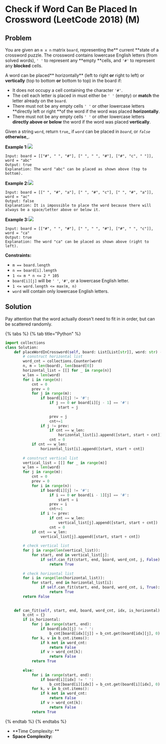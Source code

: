 # Check if Word Can Be Placed In Crossword (LeetCode 2018) (M)

## Problem



You are given an `m x n` matrix `board`, representing the** current **state of a crossword puzzle. The crossword contains lowercase English letters (from solved words), `' '` to represent any **empty **cells, and `'#'` to represent any **blocked** cells.

A word can be placed** horizontally** (left to right **or** right to left) or **vertically** (top to bottom **or** bottom to top) in the board if:

* It does not occupy a cell containing the character `'#'`.
* The cell each letter is placed in must either be `' '` (empty) or **match** the letter already on the `board`.
* There must not be any empty cells `' '` or other lowercase letters **directly left or right **of the word if the word was placed **horizontally**.
* There must not be any empty cells `' '` or other lowercase letters **directly above or below** the word if the word was placed **vertically**.

Given a string `word`, return `true`_ if _`word`_ can be placed in _`board`_, or _`false`_ **otherwise**_.

**Example 1:**![](https://assets.leetcode.com/uploads/2021/09/18/crossword-1.png)

```
Input: board = [["#", " ", "#"], [" ", " ", "#"], ["#", "c", " "]], word = "abc"
Output: true
Explanation: The word "abc" can be placed as shown above (top to bottom).
```

**Example 2:**![](https://assets.leetcode.com/uploads/2021/09/18/c2.png)

```
Input: board = [[" ", "#", "a"], [" ", "#", "c"], [" ", "#", "a"]], word = "ac"
Output: false
Explanation: It is impossible to place the word because there will always be a space/letter above or below it.
```

**Example 3:**![](https://assets.leetcode.com/uploads/2021/09/18/crossword-2.png)

```
Input: board = [["#", " ", "#"], [" ", " ", "#"], ["#", " ", "c"]], word = "ca"
Output: true
Explanation: The word "ca" can be placed as shown above (right to left). 
```

**Constraints:**

* `m == board.length`
* `n == board[i].length`
* `1 <= m * n <= 2 * 105`
* `board[i][j]` will be `' '`, `'#'`, or a lowercase English letter.
* `1 <= word.length <= max(m, n)`
* `word` will contain only lowercase English letters.

## Solution

Pay attention that the word actually doesn't need to fit in in order, but can be scattered randomly.

{% tabs %}
{% tab title="Python" %}
```python
import collections 
class Solution:
    def placeWordInCrossword(self, board: List[List[str]], word: str) -> bool:
        # construct horizontal list
        word_cnt = collections.Counter(word)
        n, m = len(board), len(board[0])
        horizontal_list = [[] for _ in range(n)]
        w_len = len(word)
        for i in range(n):
            cnt = 0
            prev = 0
            for j in range(m):
                if board[i][j] != '#':
                    if j == 0 or board[i][j - 1] == '#':
                        start = j
                        
                    prev = j
                    cnt+=1
                if j != prev:
                    if cnt == w_len:
                        horizontal_list[i].append([start, start + cnt])
                    cnt = 0
            if cnt == w_len:
                horizontal_list[i].append([start, start + cnt])
        
        # construct vertical list
        vertical_list = [[] for _ in range(m)]
        w_len = len(word)
        for j in range(m):
            cnt = 0
            prev = 0
            for i in range(n):
                if board[i][j] != '#':
                    if i == 0 or board[i - 1][j] == '#':
                        start = i
                    prev = i
                    cnt+=1
                if i != prev:
                    if cnt == w_len:
                        vertical_list[j].append([start, start + cnt])
                    cnt = 0
            if cnt == w_len:
                vertical_list[j].append([start, start + cnt])
        
        # check vertical list
        for j in range(len(vertical_list)):
            for start, end in vertical_list[j]:
                if self.can_fit(start, end, board, word_cnt, j, False):
                    return True
        
        # check horizontal list
        for i in range(len(horizontal_list)):
            for start, end in horizontal_list[i]:
                if self.can_fit(start, end, board, word_cnt, i, True):
                    return True
        return False
    
    
    def can_fit(self, start, end, board, word_cnt, idx, is_horizontal):
        b_cnt = {}
        if is_horizontal:
            for j in range(start, end):
                if board[idx][j] != ' ':
                    b_cnt[board[idx][j]] = b_cnt.get(board[idx][j], 0) + 1
            for k, v in b_cnt.items():
                if k not in word_cnt:
                    return False
                if v > word_cnt[k]:
                    return False
            return True
            
        else:
            for i in range(start, end):
                if board[i][idx] != ' ':
                    b_cnt[board[i][idx]] = b_cnt.get(board[i][idx], 0) + 1
            for k, v in b_cnt.items():
                if k not in word_cnt:
                    return False
                if v > word_cnt[k]:
                    return False
            return True
```
{% endtab %}
{% endtabs %}

* **Time Complexity: **
* **Space Complexity:**
